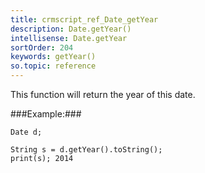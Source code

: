 ```yaml
---
title: crmscript_ref_Date_getYear
description: Date.getYear()
intellisense: Date.getYear
sortOrder: 204
keywords: getYear()
so.topic: reference
---
```


This function will return the year of this date.




###Example:###
    
    Date d;
    
    String s = d.getYear().toString();
    print(s); 2014



